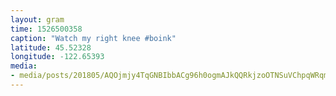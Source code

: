 ```yaml
---
layout: gram
time: 1526500358
caption: "Watch my right knee #boink"
latitude: 45.52328
longitude: -122.65393
media:
- media/posts/201805/AQOjmjy4TqGNBIbbACg96h0ogmAJkQQRkjzoOTNSuVChpqWRqmbygoiCYYHs163pm1ymGkqAjrx3cDUujpVV9RD7BeTnEhxKKQKznY_17874536317230298.mp4
---
```

